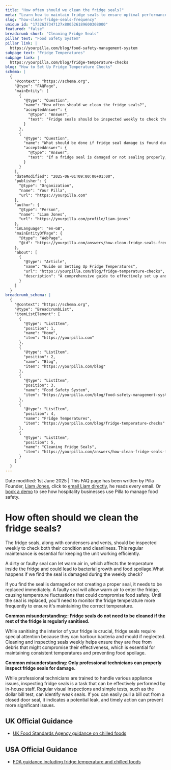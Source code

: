 ```yaml
---
title: "How often should we clean the fridge seals?"
meta: "Learn how to maintain fridge seals to ensure optimal performance and food safety. Discover what to do if a seal is damaged."
slug: "how-clean-fridge-seals-frequency"
unique id: "1732637347127x800526189600308000"
featured: "false"
breadcrumb short: "Cleaning Fridge Seals"
pillar text: "Food Safety System"
pillar link: |
  https://yourpilla.com/blog/food-safety-management-system
subpage text: "Fridge Temperatures"
subpage link: |
  https://yourpilla.com/blog/fridge-temperature-checks
blog: "How to Set Up Fridge Temperature Checks"
schema: |
  {
    "@context": "https://schema.org",
    "@type": "FAQPage",
    "mainEntity": [
      {
        "@type": "Question",
        "name": "How often should we clean the fridge seals?",
        "acceptedAnswer": {
          "@type": "Answer",
          "text": "Fridge seals should be inspected weekly to check their condition and cleanliness. This regular maintenance helps keep the fridge working efficiently. Additionally, cleaning the seals is crucial, as dirty or faulty seals can let warm air in, affecting the internal temperature and potentially leading to bacterial growth and food spoilage."
        }
      },
      {
        "@type": "Question",
        "name": "What should be done if fridge seal damage is found during a weekly check?",
        "acceptedAnswer": {
          "@type": "Answer",
          "text": "If a fridge seal is damaged or not sealing properly, it needs to be replaced immediately to prevent warm air from entering the fridge. This helps in maintaining the correct internal temperature. While awaiting replacement, frequently monitor the fridge temperature to ensure food safety."
        }
      }
    ],
    "dateModified": "2025-06-01T09:00:00+01:00",
    "publisher": {
      "@type": "Organization",
      "name": "Your Pilla",
      "url": "https://yourpilla.com"
    },
    "author": {
      "@type": "Person",
      "name": "Liam Jones",
      "url": "https://yourpilla.com/profile/liam-jones"
    },
    "inLanguage": "en-GB",
    "mainEntityOfPage": {
      "@type": "WebPage",
      "@id": "https://yourpilla.com/answers/how-clean-fridge-seals-frequency"
    },
    "about": [
      {
        "@type": "Article",
        "name": "Guide on Setting Up Fridge Temperatures",
        "url": "https://yourpilla.com/blog/fridge-temperature-checks",
        "description": "A comprehensive guide to effectively set up and monitor fridge temperatures for optimal food safety."
      }
    ]
  }
breadcrumb_schema: |
  {
    "@context": "https://schema.org",
    "@type": "BreadcrumbList",
    "itemListElement": [
      {
        "@type": "ListItem",
        "position": 1,
        "name": "Home",
        "item": "https://yourpilla.com"
      },
      {
        "@type": "ListItem",
        "position": 2,
        "name": "Blog",
        "item": "https://yourpilla.com/blog"
      },
      {
        "@type": "ListItem",
        "position": 3,
        "name": "Food Safety System",
        "item": "https://yourpilla.com/blog/food-safety-management-system"
      },
      {
        "@type": "ListItem",
        "position": 4,
        "name": "Fridge Temperatures",
        "item": "https://yourpilla.com/blog/fridge-temperature-checks"
      },
      {
        "@type": "ListItem",
        "position": 5,
        "name": "Cleaning Fridge Seals",
        "item": "https://yourpilla.com/answers/how-clean-fridge-seals-frequency"
      }
    ]
  }
---
```


Date modified: 1st June 2025 | This FAQ page has been written by Pilla Founder, [Liam Jones](https://yourpilla.com/profile/liam-jones), click to [email Liam directly](https://mailto:liam@yourpilla.com/), he reads every email. Or [book a demo](https://calendly.com/pilla/demo) to see how hospitality businesses use Pilla to manage food safety.

# How often should we clean the fridge seals?

The fridge seals, along with condensers and vents, should be inspected weekly to check both their condition and cleanliness. This regular maintenance is essential for keeping the unit working efficiently.

A dirty or faulty seal can let warm air in, which affects the temperature inside the fridge and could lead to bacterial growth and food spoilage.What happens if we find the seal is damaged during the weekly check?

If you find the seal is damaged or not creating a proper seal, it needs to be replaced immediately. A faulty seal will allow warm air to enter the fridge, causing temperature fluctuations that could compromise food safety. Until the seal is replaced, you'll need to monitor the fridge temperature more frequently to ensure it's maintaining the correct temperature.

**Common misunderstanding:: Fridge seals do not need to be cleaned if the rest of the fridge is regularly sanitised.**

While sanitising the interior of your fridge is crucial, fridge seals require special attention because they can harbour bacteria and mould if neglected. Cleaning and inspecting seals weekly helps ensure they are free from debris that might compromise their effectiveness, which is essential for maintaining consistent temperatures and preventing food spoilage.

**Common misunderstanding: Only professional technicians can properly inspect fridge seals for damage.**

While professional technicians are trained to handle various appliance issues, inspecting fridge seals is a task that can be effectively performed by in-house staff. Regular visual inspections and simple tests, such as the dollar bill test, can identify weak seals. If you can easily pull a bill out from a closed door seal, it indicates a potential leak, and timely action can prevent more significant issues.

## UK Official Guidance

-   [UK Food Standards Agency guidance on chilled foods](https://www.food.gov.uk/safety-hygiene/how-to-chill-freeze-and-defrost-food-safely)

## USA Official Guidance

-   [FDA guidance including fridge temperature and chilled foods](https://www.fda.gov/consumers/consumer-updates/are-you-storing-food-safely)